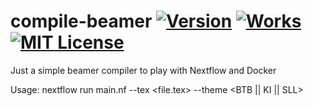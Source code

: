 # compile-beamer [![Version][version-badge]][version-link] [![Works][works-badge]][version-link] [![MIT License][license-badge]](LICENSE.md)

Just a simple beamer compiler to play with Nextflow and Docker

Usage:
   nextflow run main.nf --tex <file.tex> --theme <BTB || KI || SLL>

[version-badge]:    https://img.shields.io/badge/compile--beamer-v1.0-green.svg
[version-link]:     https://github.com/MaxUlysse/compile-beamer
[works-badge]:      https://img.shields.io/badge/works_on-my_machine-blue.svg
[license-badge]:    https://img.shields.io/badge/license-MIT-007EC7.svg